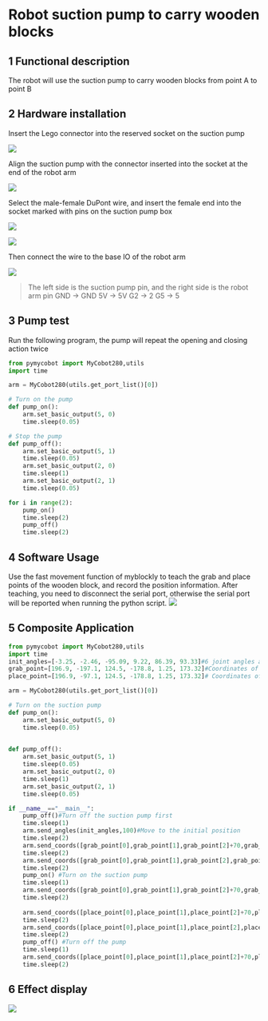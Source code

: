 # Robot suction pump to carry wooden blocks

## 1 Functional description
The robot will use the suction pump to carry wooden blocks from point A to point B

## 2 Hardware installation
Insert the Lego connector into the reserved socket on the suction pump

![](./img/p0.jpg)

Align the suction pump with the connector inserted into the socket at the end of the robot arm

![](./img/p1.jpg)

Select the male-female DuPont wire, and insert the female end into the socket marked with pins on the suction pump box

![](./img/p2.jpg)

![](./img/p3.jpg)

Then connect the wire to the base IO of the robot arm

![](./img/M5.jpg)
> The left side is the suction pump pin, and the right side is the robot arm pin
> GND -> GND
> 5V -> 5V
> G2 -> 2
> G5 -> 5

## 3 Pump test
Run the following program, the pump will repeat the opening and closing action twice
```python
from pymycobot import MyCobot280,utils
import time

arm = MyCobot280(utils.get_port_list()[0])

# Turn on the pump
def pump_on():
    arm.set_basic_output(5, 0)
    time.sleep(0.05)

# Stop the pump
def pump_off():
    arm.set_basic_output(5, 1)
    time.sleep(0.05)
    arm.set_basic_output(2, 0)
    time.sleep(1)
    arm.set_basic_output(2, 1)
    time.sleep(0.05)

for i in range(2):
    pump_on()
    time.sleep(2)
    pump_off()
    time.sleep(2)
```

## 4 Software Usage
Use the fast movement function of myblockly to teach the grab and place points of the wooden block, and record the position information. After teaching, you need to disconnect the serial port, otherwise the serial port will be reported when running the python script.
![](./img/blockly.png)

## 5 Composite Application
```python
from pymycobot import MyCobot280,utils
import time
init_angles=[-3.25, -2.46, -95.09, 9.22, 86.39, 93.33]#6 joint angles at the initial position
grab_point=[196.9, -197.1, 124.5, -178.8, 1.25, 173.32]#Coordinates of the grab point
place_point=[196.9, -97.1, 124.5, -178.8, 1.25, 173.32]# Coordinates of the placement point

arm = MyCobot280(utils.get_port_list()[0])

# Turn on the suction pump
def pump_on():
    arm.set_basic_output(5, 0)
    time.sleep(0.05)
    

def pump_off():
    arm.set_basic_output(5, 1)
    time.sleep(0.05)
    arm.set_basic_output(2, 0)
    time.sleep(1)
    arm.set_basic_output(2, 1)
    time.sleep(0.05)

if __name__=="__main__":
    pump_off()#Turn off the suction pump first
    time.sleep(1)
    arm.send_angles(init_angles,100)#Move to the initial position
    time.sleep(2)
    arm.send_coords([grab_point[0],grab_point[1],grab_point[2]+70,grab_point[3],grab_point[4],grab_point[5]],100,1)#Move to 70mm above the grab point
    time.sleep(2)
    arm.send_coords([grab_point[0],grab_point[1],grab_point[2],grab_point[3],grab_point[4],grab_point[5]],100,1)#Move to the grab point
    time.sleep(2)
    pump_on() #Turn on the suction pump
    time.sleep(1)
    arm.send_coords([grab_point[0],grab_point[1],grab_point[2]+70,grab_point[3],grab_point[4],grab_point[5]],100,1)#Move to 70mm above the grab point
    time.sleep(2)
    
    arm.send_coords([place_point[0],place_point[1],place_point[2]+70,place_point[3],place_point[4],place_point[5]],100,1)#Move to 70mm above the placement point
    time.sleep(2)
    arm.send_coords([place_point[0],place_point[1],place_point[2],place_point[3],place_point[4],place_point[5]],100,1)#Move to the placement point
    time.sleep(2)
    pump_off() #Turn off the pump
    time.sleep(1)
    arm.send_coords([place_point[0],place_point[1],place_point[2]+70,place_point[3],place_point[4],place_point[5]],100,1)#Move to 70mm above the placement point
    time.sleep(2)

```
## 6 Effect display
![](./img/video_pump.gif)